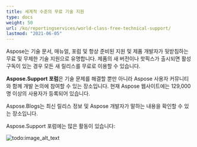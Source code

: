```yaml
---
title: 세계적 수준의 무료 기술 지원
type: docs
weight: 50
url: /ko/reportingservices/world-class-free-technical-support/
lastmod: "2021-06-05"
---
```


Aspose는 기술 문서, 매뉴얼, 포럼 및 항상 준비된 지원 및 제품 개발자가 뒷받침하는 무료 및 무제한 기술 지원으로 유명합니다. 제품의 새 버전이나 핫픽스가 출시되면 활성 구독이 있는 경우 모든 새 릴리스를 무료로 이용할 수 있습니다.

**Aspose.Support 포럼**은 기술 문제를 해결할 뿐만 아니라 Aspose 사용자 커뮤니티와 함께 개발 논의에 참여할 수 있는 장소입니다. 현재 Aspose 웹사이트에는 129,000명 이상의 사용자가 등록되어 있습니다.

Aspose.Blogs는 최신 릴리스 정보 및 Aspose 개발자가 말하는 내용을 확인할 수 있는 장소입니다.

Aspose.Support 포럼에는 많은 활동이 있습니다:

![todo:image_alt_text](world-class-free-technical-support.png)